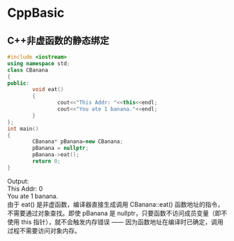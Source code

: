 # CppBasic
## C++非虚函数的静态绑定
```cpp
#include <iostream>
using namespace std;
class CBanana
{
public:
        void eat()
        {
                cout<<"This Addr: "<<this<<endl;
                cout<<"You ate 1 banana."<<endl;
        }
};
int main()
{
        CBanana* pBanana=new CBanana;
        pBanana = nullptr;
        pBanana->eat();
        return 0;
}
```
Output:  
This Addr: 0  
You ate 1 banana.  
由于 eat() 是非虚函数，编译器直接生成调用 CBanana::eat() 函数地址的指令，不需要通过对象查找。即使 pBanana 是 nullptr，只要函数不访问成员变量（即不使用 this 指针），就不会触发内存错误 —— 因为函数地址在编译时已确定，调用过程不需要访问对象内存。  

